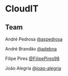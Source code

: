 # CloudIT

## Team

André Pedrosa [@aspedrosa](https://github.com/aspedrosa)
  
André Brandão [@adebna](https://github.com/adebna)
  
Filipe Pires [@FilipePires98](https://github.com/FilipePires98)

João Alegria [@joao-alegria](https://github.com/joao-alegria)
